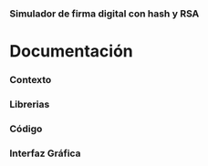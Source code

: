 ### Simulador de firma digital con hash y RSA
# Documentación

### Contexto


### Librerias

### Código

### Interfaz Gráfica

